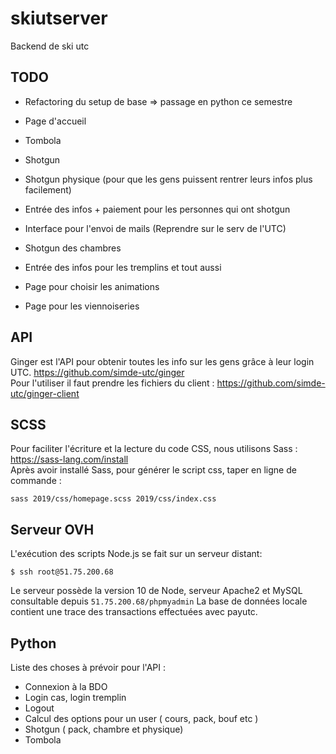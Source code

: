 # skiutserver
Backend de ski utc

## TODO

- Refactoring du setup de base => passage en python ce semestre

- Page d'accueil
- Tombola
- Shotgun
- Shotgun physique (pour que les gens puissent rentrer leurs infos plus facilement)
- Entrée des infos + paiement pour les personnes qui ont shotgun
- Interface pour l'envoi de mails (Reprendre sur le serv de l'UTC)
- Shotgun des chambres
- Entrée des infos pour les tremplins et tout aussi
- Page pour choisir les animations
- Page pour les viennoiseries


## API

Ginger est l'API pour obtenir toutes les info sur les gens grâce à leur login UTC.
https://github.com/simde-utc/ginger  
Pour l'utiliser il faut prendre les fichiers du client :
https://github.com/simde-utc/ginger-client

## SCSS
Pour faciliter l'écriture et la lecture du code CSS, nous utilisons Sass : https://sass-lang.com/install  
Après avoir installé Sass, pour générer le script css, taper en ligne de commande :  
~~~
sass 2019/css/homepage.scss 2019/css/index.css
~~~

## Serveur OVH
L'exécution des scripts Node.js se fait sur un serveur distant:
```
$ ssh root@51.75.200.68
```

Le serveur possède la version 10 de Node, serveur Apache2 et MySQL consultable depuis `51.75.200.68/phpmyadmin`
La base de données locale contient une trace des transactions effectuées avec payutc.

## Python
Liste des choses à prévoir pour l'API : 
+ Connexion à la BDO
+ Login cas, login tremplin
+ Logout
+ Calcul des options pour un user ( cours, pack, bouf etc )
+ Shotgun ( pack, chambre et physique)
+ Tombola

